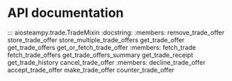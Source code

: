 # API documentation

::: aiosteampy.trade.TradeMixin
    :docstring:
    :members: remove_trade_offer store_trade_offer store_multiple_trade_offers get_trade_offer get_trade_offers get_or_fetch_trade_offer
    :members: fetch_trade fetch_trade_offers get_trade_offers_summary get_trade_receipt get_trade_history cancel_trade_offer
    :members: decline_trade_offer accept_trade_offer make_trade_offer counter_trade_offer

